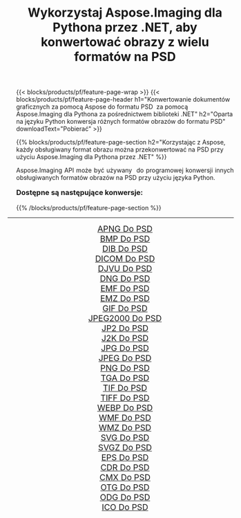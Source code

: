 ﻿---
title: Wykorzystaj Aspose.Imaging dla Pythona przez .NET, aby konwertować obrazy z wielu formatów na PSD 
weight: 3920
url: /pl/python-net/conversion/to/psd/ 
lang: pl
langdirlevel: 2
locales: zh-hans,ja,it,ru,de,es,fr,nl,id,lt,pl,pt,vi,tr,ko,zh-hant,ar,hi,th,sv,cs,uk,he
description: Możesz użyć Aspose.Imaging dla Pythona za pośrednictwem biblioteki .NET, aby przekonwertować z różnych formatów na PSD
---

{{< blocks/products/pf/feature-page-wrap >}}
{{< blocks/products/pf/feature-page-header h1="Konwertowanie dokumentów graficznych za pomocą Aspose do formatu PSD  za pomocą Aspose.Imaging dla Pythona za pośrednictwem biblioteki .NET" h2="Oparta na języku Python konwersja różnych formatów obrazów do formatu PSD" downloadText="Pobierać" >}}


{{% blocks/products/pf/feature-page-section  h2="Korzystając z Aspose, każdy obsługiwany format obrazu można przekonwertować na PSD przy użyciu Aspose.Imaging dla Pythona przez .NET" %}}
<p align=justify>Aspose.Imaging API może być używany  do programowej konwersji innych obsługiwanych formatów obrazów na PSD przy użyciu języka Python.</p>
<h3 style="margin-top:16px;">
Dostępne są następujące konwersje:
</h3>
{{% /blocks/products/pf/feature-page-section %}}
<div class="container-fluid productfamilypage bg-gray">
    <div class="convertypes bg-gray agp-content section">
        <div class="container">
		<hr style="margin-left:-20px;"/>
		<div class="row other-converters" style="gap: 10px;font-size: 19px;text-align:center;">
		    <div class='col-md-3 other-converter remove-lp remove-rp'><a href="/imaging/pl/python-net/conversion/apng-to-psd/" style="padding:15px;">APNG Do PSD</a></div>
<div class='col-md-3 other-converter remove-lp remove-rp'><a href="/imaging/pl/python-net/conversion/bmp-to-psd/" style="padding:15px;">BMP Do PSD</a></div>
<div class='col-md-3 other-converter remove-lp remove-rp'><a href="/imaging/pl/python-net/conversion/dib-to-psd/" style="padding:15px;">DIB Do PSD</a></div>
<div class='col-md-3 other-converter remove-lp remove-rp'><a href="/imaging/pl/python-net/conversion/dicom-to-psd/" style="padding:15px;">DICOM Do PSD</a></div>
<div class='col-md-3 other-converter remove-lp remove-rp'><a href="/imaging/pl/python-net/conversion/djvu-to-psd/" style="padding:15px;">DJVU Do PSD</a></div>
<div class='col-md-3 other-converter remove-lp remove-rp'><a href="/imaging/pl/python-net/conversion/dng-to-psd/" style="padding:15px;">DNG Do PSD</a></div>
<div class='col-md-3 other-converter remove-lp remove-rp'><a href="/imaging/pl/python-net/conversion/emf-to-psd/" style="padding:15px;">EMF Do PSD</a></div>
<div class='col-md-3 other-converter remove-lp remove-rp'><a href="/imaging/pl/python-net/conversion/emz-to-psd/" style="padding:15px;">EMZ Do PSD</a></div>
<div class='col-md-3 other-converter remove-lp remove-rp'><a href="/imaging/pl/python-net/conversion/gif-to-psd/" style="padding:15px;">GIF Do PSD</a></div>
<div class='col-md-3 other-converter remove-lp remove-rp'><a href="/imaging/pl/python-net/conversion/jpeg2000-to-psd/" style="padding:15px;">JPEG2000 Do PSD</a></div>
<div class='col-md-3 other-converter remove-lp remove-rp'><a href="/imaging/pl/python-net/conversion/jp2-to-psd/" style="padding:15px;">JP2 Do PSD</a></div>
<div class='col-md-3 other-converter remove-lp remove-rp'><a href="/imaging/pl/python-net/conversion/j2k-to-psd/" style="padding:15px;">J2K Do PSD</a></div>
<div class='col-md-3 other-converter remove-lp remove-rp'><a href="/imaging/pl/python-net/conversion/jpg-to-psd/" style="padding:15px;">JPG Do PSD</a></div>
<div class='col-md-3 other-converter remove-lp remove-rp'><a href="/imaging/pl/python-net/conversion/jpeg-to-psd/" style="padding:15px;">JPEG Do PSD</a></div>
<div class='col-md-3 other-converter remove-lp remove-rp'><a href="/imaging/pl/python-net/conversion/png-to-psd/" style="padding:15px;">PNG Do PSD</a></div>
<div class='col-md-3 other-converter remove-lp remove-rp'><a href="/imaging/pl/python-net/conversion/tga-to-psd/" style="padding:15px;">TGA Do PSD</a></div>
<div class='col-md-3 other-converter remove-lp remove-rp'><a href="/imaging/pl/python-net/conversion/tif-to-psd/" style="padding:15px;">TIF Do PSD</a></div>
<div class='col-md-3 other-converter remove-lp remove-rp'><a href="/imaging/pl/python-net/conversion/tiff-to-psd/" style="padding:15px;">TIFF Do PSD</a></div>
<div class='col-md-3 other-converter remove-lp remove-rp'><a href="/imaging/pl/python-net/conversion/webp-to-psd/" style="padding:15px;">WEBP Do PSD</a></div>
<div class='col-md-3 other-converter remove-lp remove-rp'><a href="/imaging/pl/python-net/conversion/wmf-to-psd/" style="padding:15px;">WMF Do PSD</a></div>
<div class='col-md-3 other-converter remove-lp remove-rp'><a href="/imaging/pl/python-net/conversion/wmz-to-psd/" style="padding:15px;">WMZ Do PSD</a></div>
<div class='col-md-3 other-converter remove-lp remove-rp'><a href="/imaging/pl/python-net/conversion/svg-to-psd/" style="padding:15px;">SVG Do PSD</a></div>
<div class='col-md-3 other-converter remove-lp remove-rp'><a href="/imaging/pl/python-net/conversion/svgz-to-psd/" style="padding:15px;">SVGZ Do PSD</a></div>
<div class='col-md-3 other-converter remove-lp remove-rp'><a href="/imaging/pl/python-net/conversion/eps-to-psd/" style="padding:15px;">EPS Do PSD</a></div>
<div class='col-md-3 other-converter remove-lp remove-rp'><a href="/imaging/pl/python-net/conversion/cdr-to-psd/" style="padding:15px;">CDR Do PSD</a></div>
<div class='col-md-3 other-converter remove-lp remove-rp'><a href="/imaging/pl/python-net/conversion/cmx-to-psd/" style="padding:15px;">CMX Do PSD</a></div>
<div class='col-md-3 other-converter remove-lp remove-rp'><a href="/imaging/pl/python-net/conversion/otg-to-psd/" style="padding:15px;">OTG Do PSD</a></div>
<div class='col-md-3 other-converter remove-lp remove-rp'><a href="/imaging/pl/python-net/conversion/odg-to-psd/" style="padding:15px;">ODG Do PSD</a></div>
<div class='col-md-3 other-converter remove-lp remove-rp'><a href="/imaging/pl/python-net/conversion/ico-to-psd/" style="padding:15px;">ICO Do PSD</a></div>
                </div>
        </div>
    </div>
</div>
<br/>


